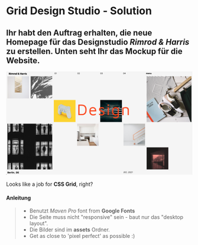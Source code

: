 # Grid Design Studio - Solution

Ihr habt den Auftrag erhalten, die neue Homepage für das Designstudio _Rimrod & Harris_ zu erstellen. Unten seht Ihr das Mockup für die Website. 
-
![reference image](assets/reference-image.png)

Looks like a job for **CSS Grid**, right?

#### Anleitung

> - Benutzt _Maven Pro_ font from **Google Fonts**
> - Die Seite muss nicht "responsive" sein - baut nur das "desktop layout".
> - Die Bilder sind im **assets** Ordner.
> - Get as close to 'pixel perfect' as possible :)
